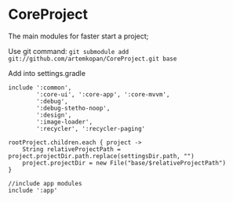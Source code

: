 # CoreProject
The main modules for faster start a project;


Use git command: ```git submodule add git://github.com/artemkopan/CoreProject.git base```

Add into settings.gradle
```
include ':common',
        ':core-ui', ':core-app', ':core-mvvm',
        ':debug',
        ':debug-stetho-noop',
        ':design',
        ':image-loader',
        ':recycler', ':recycler-paging'

rootProject.children.each { project ->
    String relativeProjectPath = project.projectDir.path.replace(settingsDir.path, "")
    project.projectDir = new File("base/$relativeProjectPath")
}

//include app modules
include ':app'

```
